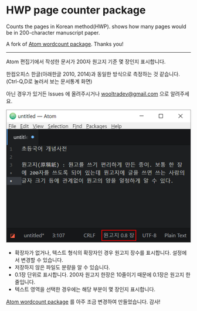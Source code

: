 # HWP page counter package

Counts the pages in Korean method(HWP). shows how many pages would be in 200-character manuscript paper.

A fork of [Atom wordcount package](https://github.com/nesQuick/atom-wordcount). Thanks you!

-----

Atom 편집기에서 작성한 문서가 200자 원고지 기준 몇 장인지 표시합니다.

한컴오피스 한글(아래한글 2010, 2014)과 동일한 방식으로 측정하는 것 같습니다. (Ctrl-Q,D로 눌러서 보는 문서통계 화면)

아닌 경우가 있거든 Issues 에 올려주시거나 wooltradev@gmail.com 으로 알려주세요.

![A screenshot](/screenshot.png)

- 확장자가 없거나, 텍스트 형식의 확장자인 경우 원고지 장수를 표시합니다. 설정에서 변경할 수 있습니다.
- 저장하지 않은 파일도 분량을 알 수 있습니다.
- 0.1장 단위로 표시합니다. 200자 원고지 한장은 10줄이기 때문에 0.1장은 원고지 한 줄입니다.
- 텍스트 영역을 선택한 경우에는 해당 부분이 몇 장인지 표시합니다.

[Atom wordcount package](https://github.com/nesQuick/atom-wordcount) 를 아주 조금 변경하여 만들었습니다. 감사!
